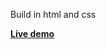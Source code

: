 Build in html and css 

<a href="https://midlaj123.github.io/BLOCK-CHAIN/"><strong>Live demo</strong></a>
